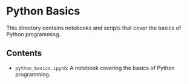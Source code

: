 # Python Basics
This directory contains notebooks and scripts that cover the basics of Python programming.

## Contents
- `python_basics.ipynb`: A notebook covering the basics of Python programming.